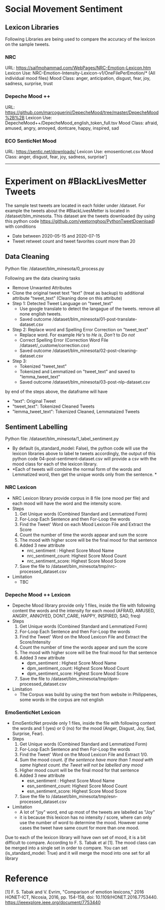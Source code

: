 # Social Movement Sentiment

## Lexicon Libraries
Following Libraries are being used to compare the accuracy of the lexicon on the sample tweets.

### NRC
URL: https://saifmohammad.com/WebPages/NRC-Emotion-Lexicon.htm
Lexicon Use: NRC-Emotion-Intensity-Lexicon-v1/OneFilePerEmotion/* (All individual mood files)
Mood Class: anger, anticipation, disgust, fear, joy, sadness, surprise, trust

### Depeche Mood ++
URL: https://github.com/marcoguerini/DepecheMood/tree/master/DepecheMood%2B%2B
Lexicon Use: DepecheMood++/DepecheMood_english_token_full.tsv
Mood Class: afraid, amused, angry, annoyed, dontcare, happy, inspired, sad

### ECO SenticNet Mood
URL: https://sentic.net/downloads/
Lexicon Use: emosenticnet.csv
Mood Class: anger, disgust, fear, joy, sadness, surprise']

---

# Experiment on #BlackLivesMetter Tweets
The sample test tweets are located in each folder under /dataset. For example the tweets about the #BlackLivesMetter is located in /dataset/blm_minesota. This dataset are the tweets downloaded (by using this python code https://github.com/yeetornghoo/PythonTweetDownload) with conditions
- Date between 2020-05-15 and 2020-07-15 
- Tweet retweet count and tweet favorites count more than 20

## Data Cleaning
Python file: /dataset/blm_minesota/0_process.py

Following are the data cleaning tasks
- Remove Unwanted Attributes
- Clone the original tweet text "text" (treat as backup) to additional attribute "tweet_text" (Cleaning done on this attribute)
- Step 1: Detected Tweet Language on "tweet_text"
    - Use google translate to detect the langague of the tweets. remove all none english tweets.
    - Saved outcome /dataset/blm_minesota/01-post-translate-dataset.csv
- Step 2: Replace word and Spelling Error Correction on "tweet_text"
    - Replace word. For example *He's* to *He is*, *Don't* to *Do not*
    - Correct Spelling Error (Correction Word File /dataset/_custome/correction.csv)
    - Saved outcome /dataset/blm_minesota/02-post-cleaning-dataset.csv
- Step 3:
    - Tokenized "tweet_text"
    - Tokenized and Lemmatized on "tweet_text" and saved to "lemma_tweet_text"
    - Saved outcome /dataset/blm_minesota/03-post-nlp-dataset.csv

by end of the steps above, the dataframe will have
- "text": Original Tweet
- "tweet_text": Tokenized Cleaned Tweets
- "lemma_tweet_text": Tokenized Cleaned, Lemmataized Tweets

## Sentiment Labelling
Python file: /dataset/blm_minesota/1_label_sentiment.py

- By default (is_standard_model: False), the python code will use the lexicon libraries above to label te tweets accordingly, the output of this python code 04-post-sentiment-dataset.csv will provide a csv with the mood class for each of the lexicon library.  
- *Each of tweets will combine the normal form of the words and Lemmatized word, then get the unique words only from the sentence. *

### NRC Lexicon
- NRC Lexicon library provide corpus in 8 file (one mood per file) and each mood will have the word and the intensity score. 
- Steps
    1. Get Unique words (Combined Standard and Lemmatized Form) 
    2. For-Loop Each Sentence and then For-Loop the words
    3. Find the Tweet' Word on each Mood Lexicon File and Extract the Score
    4. Count the number of time the words appear and sum the score
    5. The mood with higher score will be the final mood for that sentence
    6. Added 3 new attribute 
        - nrc_sentiment : Highest Score Mood Name
        - nrc_sentiment_count: Highest Score Mood Count
        - nrc_sentiment_score: Highest Score Mood Score
    7. Save the file to /dataset/blm_minesota/tmp/nrc-processed_dataset.csv
- Limitation
    - TBC

### Depeche Mood ++ Lexicon
- Depeche Mood library provide only 1 files, inside the file with following content the words and the intensity for each mood (AFRAID, AMUSED, ANGRY, ANNOYED, DONT_CARE, HAPPY, INSPIRED, SAD, freq)
- Steps
    1. Get Unique words (Combined Standard and Lemmatized Form) 
    2. For-Loop Each Sentence and then For-Loop the words
    3. Find the Tweet' Word on the Mood Lexicon File and Extract the Score/Intensity
    4. Count the number of time the words appear and sum the score
    5. The mood with higher score will be the final mood for that sentence
    6. Added 3 new attribute 
        - dpm_sentiment : Highest Score Mood Name
        - dpm_sentiment_count: Highest Score Mood Count
        - dpm_sentiment_score: Highest Score Mood Score
    7. Save the file to /dataset/blm_minesota/tmp/dpm-processed_dataset.csv
- Limitation
    - The Corpus was build by using the text from website in Philippenes, some words in the corpus are not english
    
### EmoSenticNet Lexicon
- EmoSenticNet provide only 1 files, inside the file with following content the words and 1 (yes) or 0 (no) for the mood (Anger, Disgust, Joy, Sad, Surprise, Fear). 
- Steps
    1. Get Unique words (Combined Standard and Lemmatized Form) 
    2. For-Loop Each Sentence and then For-Loop the words
    3. Find the Tweet' Word on the Mood Lexicon File and Extract 1/0. 
    4. Sum the mood count. *If the sentence have more than 1 mood with same highest count. the Tweet will not be labelled any mood*
    5. Higher mood count will be the final mood for that sentence
    6. Added 3 new attribute 
        - esn_sentiment : Highest Score Mood Name
        - esn_sentiment_count: Highest Score Mood Count
        - esn_sentiment_score: Highest Score Mood Score
    7. Save the file to /dataset/blm_minesota/tmp/esn-processed_dataset.csv
- Limitation
    - A lot of "joy" word, end up most of the tweets are labelled as "Joy"
    - it is because this lexicon has no intensity / score, where can only use the number of word to determine the mood. However some cases the tweet have same count for more than one mood.     
    

Due to each of the lexicon library will have own set of mood, it is a bit difficult to compare. According to F. S. Tabak et al [1]. The mood class can be merged into a single set in order to compare. You can set (is_standard_model: True) and it will merge the mood into one set for all library

# Reference
[1] F. S. Tabak and V. Evrim, "Comparison of emotion lexicons," 2016 HONET-ICT, Nicosia, 2016, pp. 154-158, doi: 10.1109/HONET.2016.7753440. https://ieeexplore.ieee.org/document/7753440